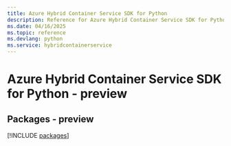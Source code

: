 ```yaml
---
title: Azure Hybrid Container Service SDK for Python
description: Reference for Azure Hybrid Container Service SDK for Python
ms.date: 04/16/2025
ms.topic: reference
ms.devlang: python
ms.service: hybridcontainerservice
---
```

# Azure Hybrid Container Service SDK for Python - preview
## Packages - preview
[!INCLUDE [packages](hybrid-container-service-index.md)]